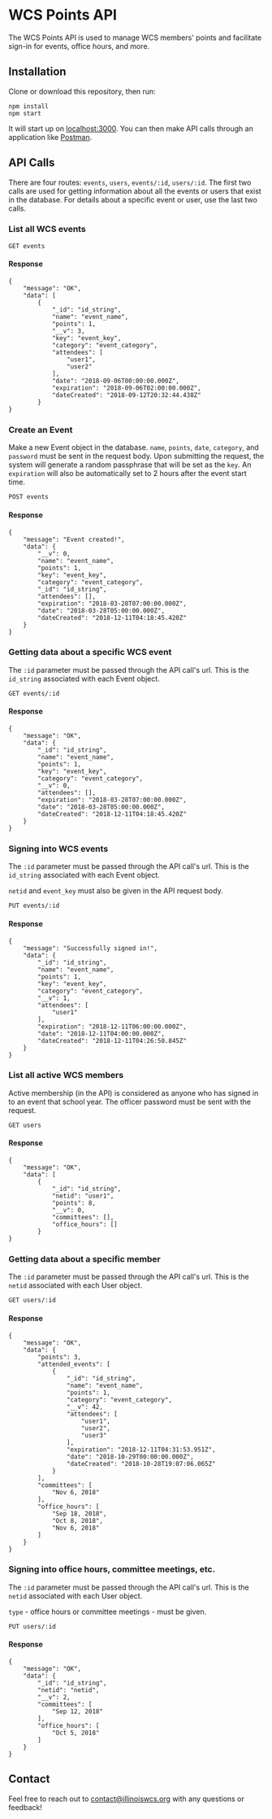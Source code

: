 # WCS Points API

The WCS Points API is used to manage WCS members' points and facilitate sign-in for events, office hours, and more.

## Installation

Clone or download this repository, then run:

```
npm install
npm start
```
It will start up on [localhost:3000](localhost:3000). You can then make API calls through an application like [Postman](https://getpostman.com).

## API Calls

There are four routes: `events`, `users`, `events/:id`, `users/:id`. The first two calls are used for getting information about all the events or users that exist in the database. For details about a specific event or user, use the last two calls.

### List all WCS events

```
GET events
```
#### Response

```
{
    "message": "OK",
    "data": [
        {
            "_id": "id_string",
            "name": "event_name",
            "points": 1,
            "__v": 3,
            "key": "event_key",
            "category": "event_category",
            "attendees": [
                "user1",
                "user2"
            ],
            "date": "2018-09-06T00:00:00.000Z",
            "expiration": "2018-09-06T02:00:00.000Z",
            "dateCreated": "2018-09-12T20:32:44.438Z"
        }
}
```
### Create an Event
Make a new Event object in the database. `name`, `points`, `date`, `category`, and `password` must be sent in the request body. Upon submitting the request, the system will generate a random passphrase that will be set as the `key`. An `expiration` will also be automatically set to 2 hours after the event start time.
```
POST events
```
#### Response
```
{
    "message": "Event created!",
    "data": {
        "__v": 0,
        "name": "event_name",
        "points": 1,
        "key": "event_key",
        "category": "event_category",
        "_id": "id_string",
        "attendees": [],
        "expiration": "2018-03-28T07:00:00.000Z",
        "date": "2018-03-28T05:00:00.000Z",
        "dateCreated": "2018-12-11T04:18:45.420Z"
    }
}
```
### Getting data about a specific WCS event
The `:id` parameter must be passed through the API call's url. This is the `id_string` associated with each Event object.
```
GET events/:id
```
#### Response
```
{
    "message": "OK",
    "data": {
        "_id": "id_string",
        "name": "event_name",
        "points": 1,
        "key": "event_key",
        "category": "event_category",
        "__v": 0,
        "attendees": [],
        "expiration": "2018-03-28T07:00:00.000Z",
        "date": "2018-03-28T05:00:00.000Z",
        "dateCreated": "2018-12-11T04:18:45.420Z"
    }
}
```
### Signing into WCS events
The `:id` parameter must be passed through the API call's url. This is the `id_string` associated with each Event object.

`netid` and `event_key` must also be given in the API request body.
```
PUT events/:id
```
#### Response

```
{
    "message": "Successfully signed in!",
    "data": {
        "_id": "id_string",
        "name": "event_name",
        "points": 1,
        "key": "event_key",
        "category": "event_category",
        "__v": 1,
        "attendees": [
            "user1"
        ],
        "expiration": "2018-12-11T06:00:00.000Z",
        "date": "2018-12-11T04:00:00.000Z",
        "dateCreated": "2018-12-11T04:26:50.845Z"
    }
}
```
### List all active WCS members

Active membership (in the API) is considered as anyone who has signed in to an event that school year. The officer password must be sent with the request.

```
GET users
```
#### Response
```
{
    "message": "OK",
    "data": [
        {
            "_id": "id_string",
            "netid": "user1",
            "points": 8,
            "__v": 0,
            "committees": [],
            "office_hours": []
        }
}
```
### Getting data about a specific member
The `:id` parameter must be passed through the API call's url. This is the `netid` associated with each User object.
```
GET users/:id
```
#### Response
```
{
    "message": "OK",
    "data": {
        "points": 3,
        "attended_events": [
            {
                "_id": "id_string",
                "name": "event_name",
                "points": 1,
                "category": "event_category",
                "__v": 42,
                "attendees": [
                    "user1",
                    "user2",
                    "user3"
                ],
                "expiration": "2018-12-11T04:31:53.951Z",
                "date": "2018-10-29T00:00:00.000Z",
                "dateCreated": "2018-10-28T19:07:06.065Z"
            }
        ],
        "committees": [
            "Nov 6, 2018"
        ],
        "office_hours": [
            "Sep 18, 2018",
            "Oct 8, 2018",
            "Nov 6, 2018"
        ]
    }
}
```

### Signing into office hours, committee meetings, etc.
The `:id` parameter must be passed through the API call's url. This is the `netid` associated with each User object.

`type` - office hours or committee meetings - must be given.

```
PUT users/:id
```
#### Response
```
{
    "message": "OK",
    "data": {
        "_id": "id_string",
        "netid": "netid",
        "__v": 2,
        "committees": [
            "Sep 12, 2018"
        ],
        "office_hours": [
            "Oct 5, 2018"
        ]
    }
}
```

## Contact
Feel free to reach out to [contact@illinoiswcs.org](mailto:contact@illinoiswcs.org) with any questions or feedback!